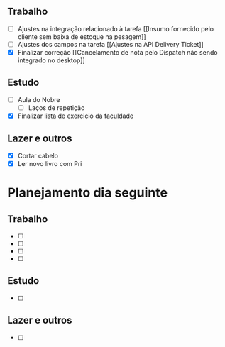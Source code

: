 ## Trabalho
- [ ] Ajustes na integração relacionado à tarefa [[Insumo fornecido pelo cliente sem baixa de estoque na pesagem]]
- [ ] Ajustes dos campos na tarefa [[Ajustes na API Delivery Ticket]]
- [x] Finalizar correção [[Cancelamento de nota pelo Dispatch não sendo integrado no desktop]]
## Estudo
- [ ] Aula do Nobre
	- [ ] Laços de repetição
- [x] Finalizar lista de exercicio da faculdade 
## Lazer e outros
- [x] Cortar cabelo
- [x] Ler novo livro com Pri

# Planejamento dia seguinte
## Trabalho
- [ ] 
- [ ] 
- [ ] 
- [ ] 
## Estudo
- [ ] 
## Lazer e outros
- [ ] 


